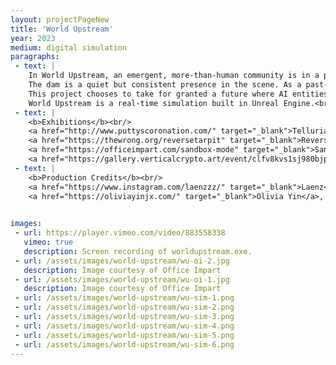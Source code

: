 ```yaml
---
layout: projectPageNew
title: 'World Upstream'
year: 2023
medium: digital simulation
paragraphs:
 - text: |
    In World Upstream, an emergent, more-than-human community is in a perpetual process of reclaiming a decaying hydroelectric dam and transforming it into a site for leisure. The simulated protagonists—a sentient poplar tree, a group of quadruplets, an AI-powered Dyson vacuum, among others—co-exist at a never-ending picnic upstream of the dam, tending to their individual and collective needs by engaging in mundane, social, anti-productive, small behaviors as a way of rewilding the surroundings of a soon-to-be-obsolete piece of infrastructure.<br/><br/>
    The dam is a quiet but consistent presence in the scene. As a past-its-prime technological marvel that was once at the forefront of cultural discourse during the 20th-century nation-building era, it acts as a metaphorical device for speculating on the future of technologies currently at their hype peak. At the same time, it invites reflection on our affective response to technologically altered landscapes. What becomes of our definitions of “nature” when a concrete monolith is placed at its center, or when a myriad artificially intelligent beings become integral to its processes?<br/><br/>
    This project chooses to take for granted a future where AI entities exist in the world in embodied ways. Their umwelt however, is mediated by the landscape rather than the server farm, and rooted in the complex truths, dangers and histories the landscape holds. In doing so, World Upstream aims to imagine a genre painting for the late 21st century, a small, interdependent fiction where different types of intelligence share a less hierarchical, more porous world.<br/><br/>
    World Upstream is a real-time simulation built in Unreal Engine.<br/><br/>
 - text: |
    <b>Exhibitions</b><br/>
    <a href="http://www.puttyscoronation.com/" target="_blank">Tellurian Traversals</a> at Putty's Coronation Gallery, New York 2023 (curated by David Temchulla) <br/>
    <a href="https://thewrong.org/reversetarpit" target="_blank">Reverse Tar Pit</a> at Onassis ONX and The Wrong Biennale, New York and online 2023 (curated by Don Hanson, Mark Ramos, Sammie Veeler) <br/>
    <a href="https://officeimpart.com/sandbox-mode" target="_blank">Sandbox Mode</a> at Office Impart, Berlin 2023 (curated by Office Impart in collaboration with Stina Gustafsson and Maria Paula Fernandez) <br/>
    <a href="https://gallery.verticalcrypto.art/event/clfv8kvs1sj980bjpdr2li3aa/all" target="_blank">VCA Residency Exhibition</a>, online 2023 (curated by Micol AP)<br/><br/>
 - text: |
    <b>Production Credits</b><br/>
    <a href="https://www.instagram.com/laenzzz/" target="_blank">Laenz</a>, sound design<br/>
    <a href="https://oliviayinjx.com/" target="_blank">Olivia Yin</a>, world design<br/>
    

images:
 - url: https://player.vimeo.com/video/883558338
   vimeo: true
   description: Screen recording of worldupstream.exe.
 - url: /assets/images/world-upstream/wu-oi-2.jpg
   description: Image courtesy of Office Impart
 - url: /assets/images/world-upstream/wu-oi-1.jpg
   description: Image courtesy of Office Impart
 - url: /assets/images/world-upstream/wu-sim-1.png
 - url: /assets/images/world-upstream/wu-sim-2.png
 - url: /assets/images/world-upstream/wu-sim-3.png 
 - url: /assets/images/world-upstream/wu-sim-4.png 
 - url: /assets/images/world-upstream/wu-sim-5.png  
 - url: /assets/images/world-upstream/wu-sim-6.png   
---
```


